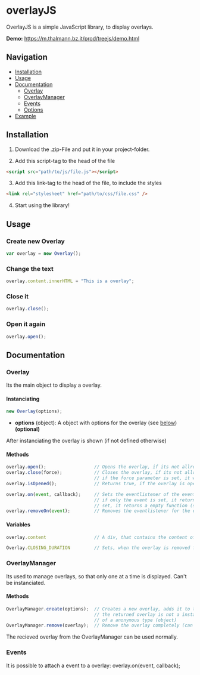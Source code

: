 # overlayJS

OverlayJS is a simple JavaScript library, to display overlays.

**Demo:** https://m.thalmann.bz.it/prod/treejs/demo.html

## Navigation
- [Installation](#installation)
- [Usage](#usage)
- [Documentation](#documentation)
  - [Overlay](#overlay)
  - [OverlayManager](#overlaymanager)
  - [Events](#events)
  - [Options](#options)
- [Example](#example)

## Installation
1. Download the .zip-File and put it in your project-folder.

2. Add this script-tag to the head of the file
```html
<script src="path/to/js/file.js"></script>
```

3. Add this link-tag to the head of the file, to include the styles
```html
<link rel="stylesheet" href="path/to/css/file.css" />
```

4. Start using the library!

## Usage
### Create new Overlay
```javascript
var overlay = new Overlay();
```

### Change the text
```javascript
overlay.content.innerHTML = "This is a overlay";
```

### Close it
```javascript
overlay.close();
```

### Open it again
```javascript
overlay.open();
```

## Documentation
### Overlay
Its the main object to display a overlay.
#### Instanciating
```javascript
new Overlay(options);
```
- **options** (object): A object with options for the overlay (see [below](#options)) **(optional)**

After instanciating the overlay is shown (if not defined otherwise)

#### Methods
```javascript
overlay.open();                  // Opens the overlay, if its not allready open
overlay.close(force);            // Closes the overlay, if its not allready closed;
                                 // if the force parameter is set, it will be closed for sure (boolean)
overlay.isOpened();              // Returns true, if the overlay is open, otherwise false

overlay.on(event, callback);     // Sets the eventlistener of the event, if the callback is specified;
                                 // if only the event is set, it returns the callback-function; if that is not
                                 // set, it returns a empty function (string, function)
overlay.removeOn(event);         // Removes the eventlistener for the event, if set (string)
```

#### Variables
```javascript
overlay.content                  // A div, that contains the content of the overlay (edit this!)

Overlay.CLOSING_DURATION         // Sets, when the overlay is removed from the DOM after closing (ms)
```

### OverlayManager
Its used to manage overlays, so that only one at a time is displayed. Can't be instanciated.
#### Methods
```javascript
OverlayManager.create(options);  // Creates a new overlay, adds it to the manager and returns it;
                                 // the returned overlay is not a instance of Overlay but
                                 // of a anonymous type (object)
OverlayManager.remove(overlay);  // Remove the overlay completely (can't open it again) (anonymous overlay-type)
```
The recieved overlay from the OverlayManager can be used normally.

### Events
It is possible to attach a event to a overlay: overlay.on(event, callback);
